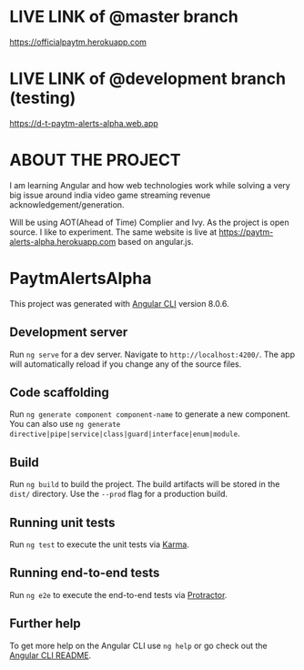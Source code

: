 # LIVE LINK of @master branch

https://officialpaytm.herokuapp.com

# LIVE LINK of @development branch (testing)
https://d-t-paytm-alerts-alpha.web.app 

# ABOUT THE PROJECT

I am learning Angular and how web technologies work while solving a very big issue around india video game streaming revenue acknowledgement/generation.

Will be using AOT(Ahead of Time) Complier and Ivy. As the project is open source. I like to experiment.
The same website is live at https://paytm-alerts-alpha.herokuapp.com based on angular.js.

# PaytmAlertsAlpha

This project was generated with [Angular CLI](https://github.com/angular/angular-cli) version 8.0.6.

## Development server

Run `ng serve` for a dev server. Navigate to `http://localhost:4200/`. The app will automatically reload if you change any of the source files.

## Code scaffolding

Run `ng generate component component-name` to generate a new component. You can also use `ng generate directive|pipe|service|class|guard|interface|enum|module`.

## Build

Run `ng build` to build the project. The build artifacts will be stored in the `dist/` directory. Use the `--prod` flag for a production build.

## Running unit tests

Run `ng test` to execute the unit tests via [Karma](https://karma-runner.github.io).

## Running end-to-end tests

Run `ng e2e` to execute the end-to-end tests via [Protractor](http://www.protractortest.org/).

## Further help

To get more help on the Angular CLI use `ng help` or go check out the [Angular CLI README](https://github.com/angular/angular-cli/blob/master/README.md).
